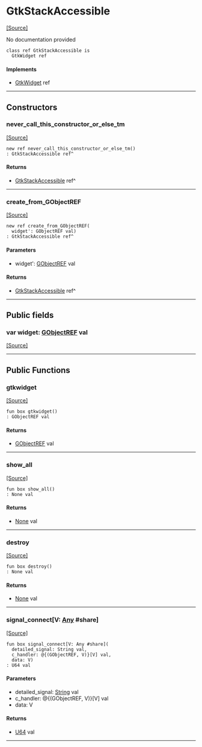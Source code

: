 # GtkStackAccessible
<span class="source-link">[[Source]](src/gtk3/GtkStackAccessible.md#L6)</span>

No documentation provided


```pony
class ref GtkStackAccessible is
  GtkWidget ref
```

#### Implements

* [GtkWidget](gtk3-GtkWidget.md) ref

---

## Constructors

### never_call_this_constructor_or_else_tm
<span class="source-link">[[Source]](src/gtk3/GtkStackAccessible.md#L13)</span>


```pony
new ref never_call_this_constructor_or_else_tm()
: GtkStackAccessible ref^
```

#### Returns

* [GtkStackAccessible](gtk3-GtkStackAccessible.md) ref^

---

### create_from_GObjectREF
<span class="source-link">[[Source]](src/gtk3/GtkStackAccessible.md#L16)</span>


```pony
new ref create_from_GObjectREF(
  widget': GObjectREF val)
: GtkStackAccessible ref^
```
#### Parameters

*   widget': [GObjectREF](gtk3-..-gobject-GObjectREF.md) val

#### Returns

* [GtkStackAccessible](gtk3-GtkStackAccessible.md) ref^

---

## Public fields

### var widget: [GObjectREF](gtk3-..-gobject-GObjectREF.md) val
<span class="source-link">[[Source]](src/gtk3/GtkStackAccessible.md#L10)</span>



---

## Public Functions

### gtkwidget
<span class="source-link">[[Source]](src/gtk3/GtkStackAccessible.md#L12)</span>


```pony
fun box gtkwidget()
: GObjectREF val
```

#### Returns

* [GObjectREF](gtk3-..-gobject-GObjectREF.md) val

---

### show_all
<span class="source-link">[[Source]](src/gtk3/GtkWidget.md#L4)</span>


```pony
fun box show_all()
: None val
```

#### Returns

* [None](builtin-None.md) val

---

### destroy
<span class="source-link">[[Source]](src/gtk3/GtkWidget.md#L7)</span>


```pony
fun box destroy()
: None val
```

#### Returns

* [None](builtin-None.md) val

---

### signal_connect\[V: [Any](builtin-Any.md) #share\]
<span class="source-link">[[Source]](src/gtk3/GtkWidget.md#L10)</span>


```pony
fun box signal_connect[V: Any #share](
  detailed_signal: String val,
  c_handler: @{(GObjectREF, V)}[V] val,
  data: V)
: U64 val
```
#### Parameters

*   detailed_signal: [String](builtin-String.md) val
*   c_handler: @{(GObjectREF, V)}[V] val
*   data: V

#### Returns

* [U64](builtin-U64.md) val

---

